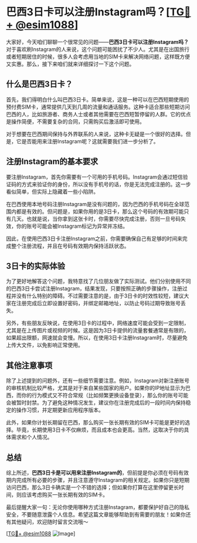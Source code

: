 # 巴西3日卡可以注册Instagram吗？[[TG💪+ @esim1088](https://t.me/s/esim1088)]

大家好，今天咱们聊聊一个很常见的问题——**巴西3日卡可以注册Instagram吗？** 对于喜欢刷Instagram的人来说，这个问题可能困扰了不少人。尤其是在出国旅行或者短期居住的时候，很多人会考虑用当地的SIM卡来解决网络问题，这样既方便又实惠。那么，接下来咱们就来详细探讨一下这个问题。

## 什么是巴西3日卡？

首先，我们得明白什么叫巴西3日卡。简单来说，这是一种可以在巴西短期使用的预付费SIM卡，通常提供几天到几周的流量和通话服务。这种卡适合那些短期访问巴西的人，比如旅游者、商务人士或者其他需要在巴西短暂停留的人群。它的优点是操作简便，不需要复杂的合同，只需购买后激活即可使用。

对于想要在巴西期间保持与外界联系的人来说，这种卡无疑是一个很好的选择。但是，它是否能用来注册Instagram呢？这就需要我们进一步分析了。

## 注册Instagram的基本要求

要注册Instagram，首先你需要有一个可用的手机号码。Instagram会通过短信验证码的方式来验证你的身份，所以没有手机号的话，你是无法完成注册的。这一步看似简单，但实际上隐藏着一些小陷阱。

在巴西使用本地号码注册Instagram是没有问题的，因为巴西的手机号码在全球范围内都是有效的。但问题是，如果你用的是3日卡，那么这个号码的有效期可能只有几天。也就是说，当你拿到这张卡时，你需要尽快完成注册，否则一旦号码失效，你的账号可能会被Instagram标记为异常并冻结。

因此，在使用巴西3日卡注册Instagram之前，你需要确保自己有足够的时间来完成整个注册流程，并且在号码有效期内保持活跃状态。

## 3日卡的实际体验

为了更好地解答这个问题，我特意找了几位朋友做了实际测试。他们分别使用不同的巴西3日卡尝试注册Instagram，结果发现，只要按照正确的步骤操作，注册过程并没有什么特别的障碍。不过需要注意的是，由于3日卡的时效性较短，建议大家在注册完成后立即设置好密码，并绑定邮箱地址，以防止号码过期导致账号丢失。

另外，有些朋友反映说，在使用3日卡的过程中，网络速度可能会受到一定限制，尤其是在上传图片或视频的时候。这是因为3日卡提供的流量套餐通常是有限的，如果超出限额，网速就会变慢。所以，在使用3日卡注册Instagram时，尽量避免上传大文件，以免影响正常使用。

## 其他注意事项

除了上述提到的问题外，还有一些细节需要注意。例如，Instagram对新注册账号的审核机制比较严格，尤其是对于来自某些国家的用户。如果你的IP地址显示为巴西，而你的行为模式又不符合常规（比如频繁更换设备登录），那么你的账号可能会被暂时封禁。为了避免这种情况发生，建议你在注册完成后的一段时间内保持稳定的操作习惯，并定期更新应用程序版本。

此外，如果你计划长期留在巴西，那么购买一张长期有效的SIM卡可能是更好的选择。毕竟，长期使用3日卡不仅麻烦，而且成本也会更高。当然，这取决于你的具体需求和个人情况。

## 总结

综上所述，**巴西3日卡是可以用来注册Instagram的**，但前提是你必须在号码有效期内完成所有必要的步骤，并且注意遵守Instagram的相关规定。如果你只是短期访问巴西，那么3日卡确实是一个不错的选择；但如果你打算在这里停留更长时间，则应该考虑购买一张长期有效的SIM卡。

最后提醒大家一句：无论你使用哪种方式注册Instagram，都要保护好自己的隐私安全，不要随意泄露个人信息。希望这篇文章能够帮助到有需要的朋友！如果你还有其他疑问，欢迎随时留言交流哦～

[[TG💪+ @esim1088](https://t.me/s/esim1088) ![Image](https://i.postimg.cc/4NQfJmqS/Snipaste-2025-05-13-00-14-12.png)]